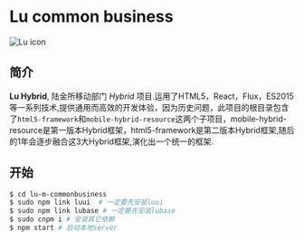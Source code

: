 # Lu common business

![Lu icon](https://static.lufaxcdn.com/wcm-images/sWx838-6VBJ5gW9SRnJojg.gif)

## 简介

**Lu Hybrid**, 陆金所移动部门 *Hybrid* 项目.运用了HTML5，React，Flux，ES2015等一系列技术,提供通用而高效的开发体验，因为历史问题，此项目的根目录包含了`html5-framework`和`mobile-hybrid-resource`这两个子项目，mobile-hybrid-resource是第一版本Hybrid框架，html5-framework是第二版本Hybrid框架,随后的1年会逐步融合这3大Hybrid框架,演化出一个统一的框架.



## 开始


```bash
$ cd lu-m-commonbusiness
$ sudo npm link luui  # 一定要先安装luui
$ sudo npm link lubase # 一定要先安装lubase
$ sudo cnpm i # 安装其它依赖
$ npm start # 启动本地server
```
